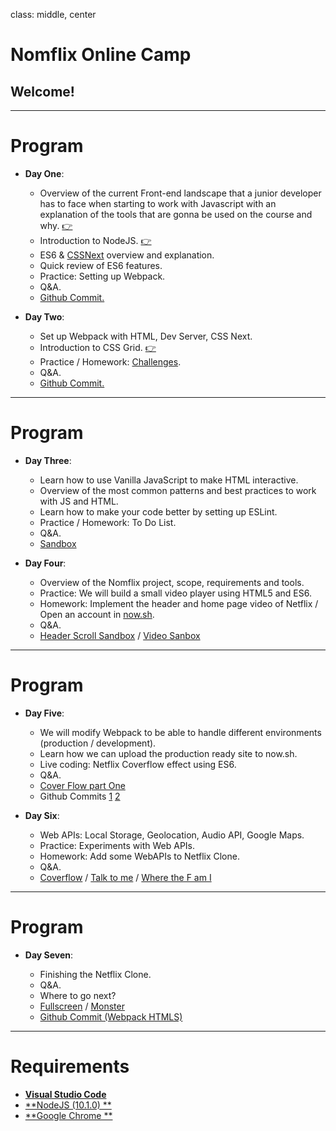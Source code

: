 class: middle, center

# Nomflix Online Camp

## Welcome!

---

# Program

* **Day One**:

  * Overview of the current Front-end landscape that a junior developer has to face when starting to work with Javascript with an explanation of the tools that are gonna be used on the course and why. [👉](/nomflix-materials/landscape/)
  * Introduction to NodeJS. [👉](/nomflix-materials/introToNode/)
  * ES6 & [CSSNext](http://cssnext.io/) overview and explanation.
  * Quick review of ES6 features.
  * Practice: Setting up Webpack.
  * Q&A.
  * [Github Commit.](https://github.com/nomadcoders/nomflix/commit/4cf257937e55fcbfe88ae240645241d5bbe7b7a6)

* **Day Two**:

  * Set up Webpack with HTML, Dev Server, CSS Next.
  * Introduction to CSS Grid. [👉](/nomflix-materials/cssGridIntro/)
  * Practice / Homework: [Challenges](/nomflix-materials/cssGridIntro/challenges).
  * Q&A.
  * [Github Commit.](https://github.com/nomadcoders/nomflix/commit/4070efc2559486ada99d3ad95f092003648c1201)

---

# Program

* **Day Three**:

  * Learn how to use Vanilla JavaScript to make HTML interactive.
  * Overview of the most common patterns and best practices to work with JS and HTML.
  * Learn how to make your code better by setting up ESLint.
  * Practice / Homework: To Do List.
  * Q&A.
  * [Sandbox](https://codesandbox.io/s/036zpzjn50)

* **Day Four**:

  * Overview of the Nomflix project, scope, requirements and tools.
  * Practice: We will build a small video player using HTML5 and ES6.
  * Homework: Implement the header and home page video of Netflix / Open an account in [now.sh](https://zeit.co/now).
  * Q&A.
  * [Header Scroll Sandbox](https://codesandbox.io/s/v1qop5qnp5) / [Video Sanbox](https://codesandbox.io/s/ly7z43ono7)

---

# Program

* **Day Five**:

  * We will modify Webpack to be able to handle different environments (production / development).
  * Learn how we can upload the production ready site to now.sh.
  * Live coding: Netflix Coverflow effect using ES6.
  * Q&A.
  * [Cover Flow part One](https://codesandbox.io/s/qzvl6nlzw6)
  * Github Commits [1](https://github.com/nomadcoders/nomflix/commit/9bc9110ce11505700afd0ac3be87b65a57fa3e75) [2](https://github.com/nomadcoders/nomflix/commit/3094cd41e994ccfe7cfded1860574bb0e326e39d)

* **Day Six**:

  * Web APIs: Local Storage, Geolocation, Audio API, Google Maps.
  * Practice: Experiments with Web APIs.
  * Homework: Add some WebAPIs to Netflix Clone.
  * Q&A.
  * [Coverflow](https://codesandbox.io/s/j7p3rrz023) / [Talk to me](https://codesandbox.io/s/oqv02moo9y) / [Where the F am I](https://codesandbox.io/s/92r2q8xnwp)

---

# Program

* **Day Seven**:

  * Finishing the Netflix Clone.
  * Q&A.
  * Where to go next?
  * [Fullscreen](https://codesandbox.io/s/kk0ny8m8ko) / [Monster](https://codesandbox.io/s/x7vn665mzq)
  * [Github Commit (Webpack HTMLS)](https://github.com/nomadcoders/nomflix/commit/e0d6a5f60a67d34f110633f6fdc95a8dc13513e9)

---

# Requirements

* [**Visual Studio Code**](https://www.google.com)
* [**NodeJS (10.1.0) **](https://www.google.com)
* [**Google Chrome **](https://www.google.com/chrome/)
